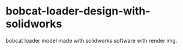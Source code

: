 # bobcat-loader-design-with-solidworks
bobcat loader model made with solidworks software with render img.
